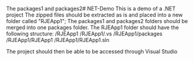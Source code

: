The packages1 and packages2# NET-Demo
This is a demo of a .NET project
The zipped files should be extracted as is and placed into a new folder called "RJEApp1";
The packages1 and packages2 folders should be merged into one packages folder.
The RJEApp1 folder should have the following structure:
/RJEApp1
/RJEApp1/.vs
/RJEApp1/packages
/RJEApp1/RJEApp1
/RJEApp1/RJEApp1.sln

The project should then be able to be accessed through Visual Studio
